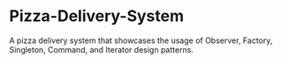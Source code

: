 # Pizza-Delivery-System
A pizza delivery system that showcases the usage of Observer, Factory, Singleton, Command, and Iterator design patterns.
